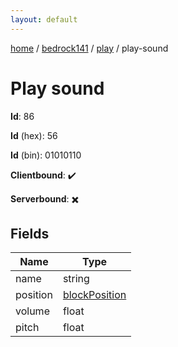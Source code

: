```yaml
---
layout: default
---
```


[home](/)  /  [bedrock141](/protocol/bedrock141)  /  [play](/protocol/bedrock141/play)  /  play-sound

# Play sound

**Id**: 86

**Id** (hex): 56

**Id** (bin): 01010110

**Clientbound**: ✔️

**Serverbound**: ✖️

## Fields

Name | Type
---|---
name | string
position | [blockPosition](/protocol/bedrock141/types/block-position)
volume | float
pitch | float
